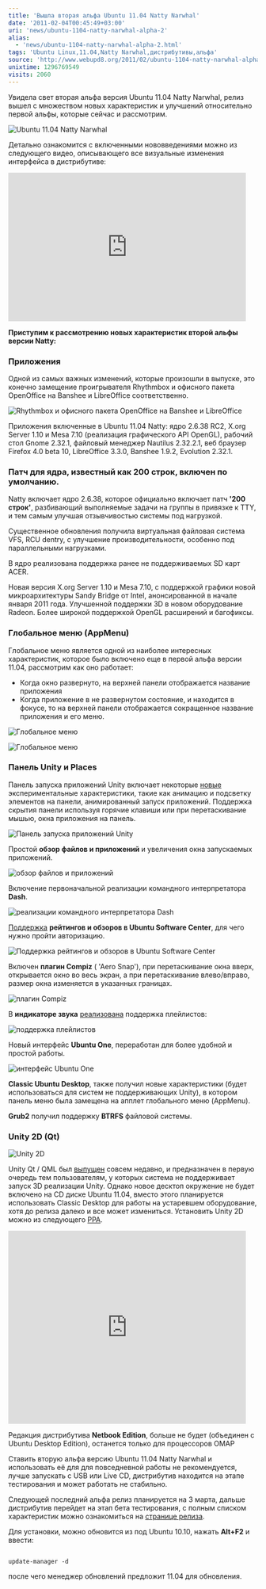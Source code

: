 ```yaml
---
title: 'Вышла вторая альфа Ubuntu 11.04 Natty Narwhal'
date: '2011-02-04T00:45:49+03:00'
uri: 'news/ubuntu-1104-natty-narwhal-alpha-2'
alias: 
  - 'news/ubuntu-1104-natty-narwhal-alpha-2.html'
tags: 'Ubuntu Linux,11.04,Natty Narwhal,дистрибутивы,альфа'
source: 'http://www.webupd8.org/2011/02/ubuntu-1104-natty-narwhal-alpha-2.html'
unixtime: 1296769549
visits: 2060
---
```

Увидела свет вторая альфа версия Ubuntu 11.04 Natty Narwhal, релиз вышел с множеством новых характеристик и улучшений относительно первой альфы, которые сейчас и рассмотрим.

![Ubuntu 11.04 Natty Narwhal](img/2011/02/04/00-00/workspace-1-008.jpg)

Детально ознакомится с включенными нововведениями можно из следующего видео, описывающего все визуальные изменения интерфейса в дистрибутиве:

<iframe title="YouTube video player" width="480" height="300" src="http://www.youtube.com/embed/zoUTBsL7M1s" frameborder="0" allowfullscreen=""></iframe>

**Приступим к рассмотрению новых характеристик второй альфы версии Natty:**

### Приложения

Одной из самых важных изменений, которые произошли в выпуске, это конечно замещение проигрывателя Rhythmbox и офисного пакета OpenOffice на Banshee и LibreOffice соответственно.

![Rhythmbox и  офисного пакета  OpenOffice на Banshee и LibreOffice](img/2011/02/04/00-00/libreoffice-banshee.jpg)

Приложения включенные в Ubuntu 11.04 Natty: ядро 2.6.38 RC2, X.org Server 1.10 и Mesa 7.10 (реализация графического API OpenGL), рабочий стол Gnome 2.32.1, файловый менеджер Nautilus 2.32.2.1, веб браузер Firefox 4.0 beta 10, LibreOffice 3.3.0, Banshee 1.9.2, Evolution 2.32.1.

### Патч для ядра, известный как 200 строк, включен по умолчанию.

Natty включает ядро 2.6.38, которое официально включает патч **'200 строк'**, разбивающий выполняемые задачи на группы в привязке к TTY, и тем самым улучшая отзывчивостью системы под нагрузкой.

Существенное обновления получила виртуальная файловая система VFS, RCU dentry, с улучшение производительности, особенно под параллельными нагрузками.

В ядро реализована поддержка ранее не поддерживаемых SD карт ACER.

Новая версия X.org Server 1.10 и Mesa 7.10, с поддержкой графики новой микроархитектуры Sandy Bridge от Intel, анонсированной в начале января 2011 года. Улучшенной поддержки 3D в новом оборудование Radeon. Более широкой поддержкой OpenGL расширений и багофиксы.

### Глобальное меню (AppMenu)

Глобальное меню является одной из наиболее интересных характеристик, которое было включено еще в первой альфа версии 11.04, рассмотрим как оно работает:

*   Когда окно развернуто, на верхней панели отображается название приложения
*   Когда приложение в не развернутом состояние, и находится в фокусе, то на верхней панели отображается сокращенное название приложения и его меню.

![Глобальное меню](img/2011/02/04/00-00/appmenu.jpg)

![Глобальное меню](img/2011/02/04/00-00/appmenu-hover.jpg)

### Панель Unity и Рlaces

Панель запуска приложений Unity включает некоторые [новые](news/new-options-3d-unity-ubuntu-11-04) экспериментальные характеристики, такие как анимацию и подсветку элементов на панели, анимированный запуск приложений. Поддержка скрытия панели используя горячие клавиши или при перетаскивание мышью, окна приложения на панель.

![Панель запуска приложений Unity](img/2011/02/04/00-00/unity-options.jpg)

Простой **обзор файлов и приложений** и увеличения окна запускаемых приложений.

![обзор файлов и приложений](img/2011/02/04/00-00/workspace-1-005.jpg)

Включение первоначальной реализации командного интерпретатора **Dash**.

![реализации командного интерпретатора Dash](img/2011/02/04/00-00/dash-500x289.jpg)

[Поддержка](news/ubuntu-software-center-gets-ratings) **рейтингов и обзоров в Ubuntu Software Center**, для чего нужно пройти авторизацию.

![Поддержка рейтингов и обзоров в Ubuntu Software Center](img/2011/02/04/00-00/usc-reviews.jpg)

Включен **плагин Compiz** ( 'Aero Snap'), при перетаскивание окна вверх, открывается окно во весь экран, а при перетаскивание влево/вправо, размер окна изменяется в указанных границах.

![плагин Compiz](img/2011/02/04/00-00/workspace-1-006.jpg)

В **индикаторе звука** [реализована](news/natty-sound-menu-adds-playlist-support) поддержка плейлистов:

![поддержка плейлистов](img/2011/02/04/00-00/sound-menu-playlist.jpg)

Новый интерфейс **Ubuntu One**, переработан для более удобной и простой работы.

![интерфейс Ubuntu One](img/2011/02/04/00-00/workspace-1-003.jpg)

**Classic Ubuntu Desktop**, также получил новые характеристики (будет использоваться для систем не поддерживающих Unity), в котором панель меню была замещена на апплет глобального меню (AppMenu).

**Grub2** получил поддержку **BTRFS** файловой системы.

### Unity 2D (Qt)

![Unity 2D](img/2011/02/04/00-00/unity2d-qt.jpg)

Unity Qt / QML был [выпущен](news/unity-2d-ubuntu-11-04) совсем недавно, и предназначен в первую очередь тем пользователям, у которых система не поддерживает запуск 3D реализации Unity. Однако новое десктоп окружение не будет включено на CD диске Ubuntu 11.04, вместо этого планируется использовать Classic Desktop для работы на устаревшем оборудование, хотя до релиза далеко и все может измениться. Установить Unity 2D можно из следующего [PPA](news/unity-2d-ubuntu-11-04).

<iframe title="YouTube video player" width="480" height="390" src="http://www.youtube.com/embed/JAVN9isBBok" frameborder="0" allowfullscreen=""></iframe>

Редакция дистрибутива **Netbook Edition**, больше не будет (объединен с Ubuntu Desktop Edition), останется только для процессоров OMAP

Ставить вторую альфа версию Ubuntu 11.04 Natty Narwhal и использовать её для для повседневной работы не рекомендуется, лучше запускать с USB или Live CD, дистрибутив находится на этапе тестирования и может работать не стабильно.

Следующей последний альфа релиз планируется на 3 марта, дальше дистрибутив перейдет на этап бета тестирования, с полным списком характеристик можно ознакомиться на [странице релиза](http://www.ubuntu.com/testing/natty/alpha2).

Для установки, можно обновится из под Ubuntu 10.10, нажать **Alt+F2** и ввести:

```

update-manager -d
```

после чего менеджер обновлений предложит 11.04 для обновления.
